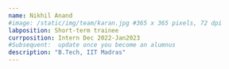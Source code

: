 ```yaml
---
name: Nikhil Anand
#image: /static/img/team/karan.jpg #365 x 365 pixels, 72 dpi
labposition: Short-term trainee
currposition: Intern Dec 2022-Jan2023 
#Subsequent:  update once you become an alumnus
description: "B.Tech, IIT Madras"
---
```


